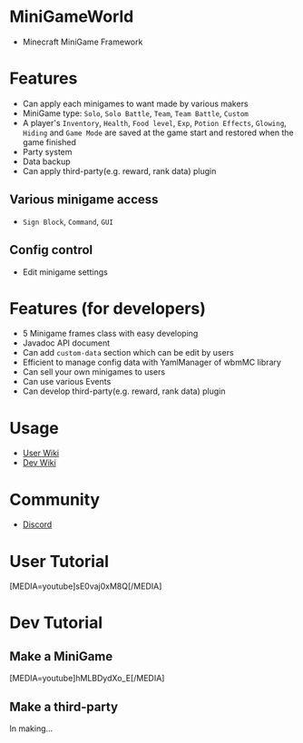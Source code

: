 # MiniGameWorld
- Minecraft MiniGame Framework


# Features
- Can apply each minigames to want made by various makers
- MiniGame type: `Solo`, `Solo Battle`, `Team`, `Team Battle`, `Custom`
- A player's `Inventory`, `Health`, `Food level`, `Exp`, `Potion Effects`, `Glowing`, `Hiding` and `Game Mode` are saved at the game start and restored when the game finished
- Party system
- Data backup
- Can apply third-party(e.g. reward, rank data) plugin
## Various minigame access
- `Sign Block`, `Command`, `GUI`

## Config control
- Edit minigame settings



# Features (for developers)
- 5 Minigame frames class with easy developing
- Javadoc API document
- Can add `custom-data` section which can be edit by users
- Efficient to manage config data with YamlManager of wbmMC library
- Can sell your own minigames to users
- Can use various Events
- Can develop third-party(e.g. reward, rank data) plugin


# Usage
- [User Wiki](https://github.com/MiniGameWorlds/MiniGameWorld/blob/main/resources/userWiki/playing-minigame-wiki.md)
- [Dev Wiki](https://github.com/MiniGameWorlds/MiniGameWorld/blob/main/resources/devWiki/Home.md)


# Community
- [Discord](https://discord.com/invite/fJbxSy2EjA)



# User Tutorial
[MEDIA=youtube]sE0vaj0xM8Q[/MEDIA]


# Dev Tutorial
## Make a MiniGame
[MEDIA=youtube]hMLBDydXo_E[/MEDIA]

## Make a third-party
In making...
